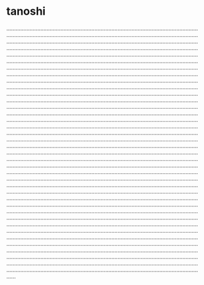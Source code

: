 # tanoshi

..............................................................................................................................................................................................................................................................................................................................................................................................................................................................................................................................................................................................................................................................................................................................................................................................................................................................................................................................................................................................................................................................................................................................................................................................................................................................................................................................................................................................................................................................................................................................................................................................................................................................................................................................................................................................................................................................................................................................................................................................................................................................................................................................................................................................................................................................................................................................................................................................................................................................................................................................................................................................................................................................................................................................................................................................................................................................................................................................................................................................................................................................................................................................................................................................................................................................................................................................................................................................................................................................................................................................................................................................................................................................................................................................................................................................................................................................................................................................................................................................................................................................................................................................................................................................................................................................................................................................................................................................................................................................................................................................................................................................................................................................................................................................................................................................................................................................................................................